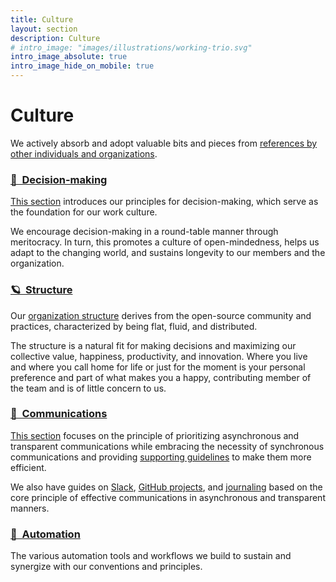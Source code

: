 ```yaml
---
title: Culture
layout: section
description: Culture
# intro_image: "images/illustrations/working-trio.svg"
intro_image_absolute: true
intro_image_hide_on_mobile: true
---
```


# Culture

We actively absorb and adopt valuable bits and pieces from [references by other individuals and organizations](references).

### [🤔 &nbsp;Decision-making](decision-making)

[This section](decision-making) introduces our principles for decision-making, which serve as the foundation for our work culture.

We encourage decision-making in a round-table manner through meritocracy. In turn, this promotes a culture of open-mindedness, helps us adapt to the changing world, and sustains longevity to our members and the organization.

### [🪐 &nbsp;Structure](structure)

Our [organization structure](structure) derives from the open-source community and practices, characterized by being flat, fluid, and distributed.

The structure is a natural fit for making decisions and maximizing our collective value, happiness, productivity, and innovation. Where you live and where you call home for life or just for the moment is your personal preference and part of what makes you a happy, contributing member of the team and is of little concern to us.

### [📝 &nbsp;Communications](communication)

[This section](communication) focuses on the principle of prioritizing asynchronous and transparent communications while embracing the necessity of synchronous communications and providing [supporting guidelines](communication/meetings) to make them more efficient.

We also have guides on [Slack](communication/slack), [GitHub projects](communication/github-projects), and [journaling](communication/journal) based on the core principle of effective communications in asynchronous and transparent manners.

### [🤖 &nbsp;Automation](automation)

The various automation tools and workflows we build to sustain and synergize with our conventions and principles.